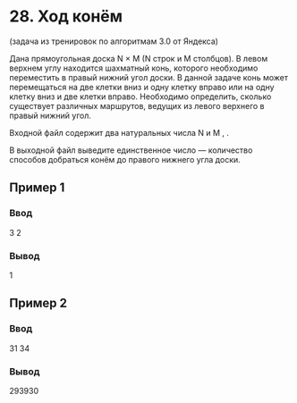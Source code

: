 # 28. Ход конём
(задача из тренировок по алгоритмам 3.0 от Яндекса)

Дана прямоугольная доска N × M (N строк и M столбцов). В левом верхнем углу находится шахматный конь, которого необходимо переместить в правый нижний угол доски. В данной задаче конь может перемещаться на две клетки вниз и одну клетку вправо или на одну клетку вниз и две клетки вправо.
Необходимо определить, сколько существует различных маршрутов, ведущих из левого верхнего в правый нижний угол.

Входной файл содержит два натуральных числа N и M , .

В выходной файл выведите единственное число — количество способов добраться конём до правого нижнего угла доски.
## Пример 1
### Ввод
3 2
### Вывод
1
## Пример 2
### Ввод
31 34
### Вывод
293930
